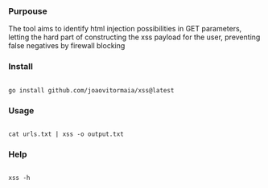### Purpouse

The tool aims to identify html injection possibilities in GET parameters, letting the hard part of constructing the xss payload for the user, preventing false negatives by firewall blocking

### Install

<code>
go install github.com/joaovitormaia/xss@latest
</code>

### Usage
<code>
cat urls.txt | xss -o output.txt
</code>

### Help
<code>
xss -h
</code>